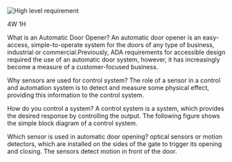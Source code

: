 ![High level requirement](https://user-images.githubusercontent.com/102668684/164684085-483b4079-1008-4f79-af8a-f53eab2f0f16.png)

4W 1H

What is an Automatic Door Opener?
An automatic door opener is an easy-access, simple-to-operate system for the doors of any type of business, industrial or commercial.Previously, 
ADA requirements for accessible design required the use of an automatic door system, however, it has increasingly become a measure of a customer-focused business.

Why sensors are used for control system?
The role of a sensor in a control and automation system is to detect and measure some physical effect, providing this information to the control system.

How do you control a system?
A control system is a system, which provides the desired response by controlling the output. The following figure shows the simple block diagram of a control system.

Which sensor is used in automatic door opening?
optical sensors or motion detectors, which are installed on the sides of the gate to trigger its opening and closing. The sensors detect motion in front of the door.
